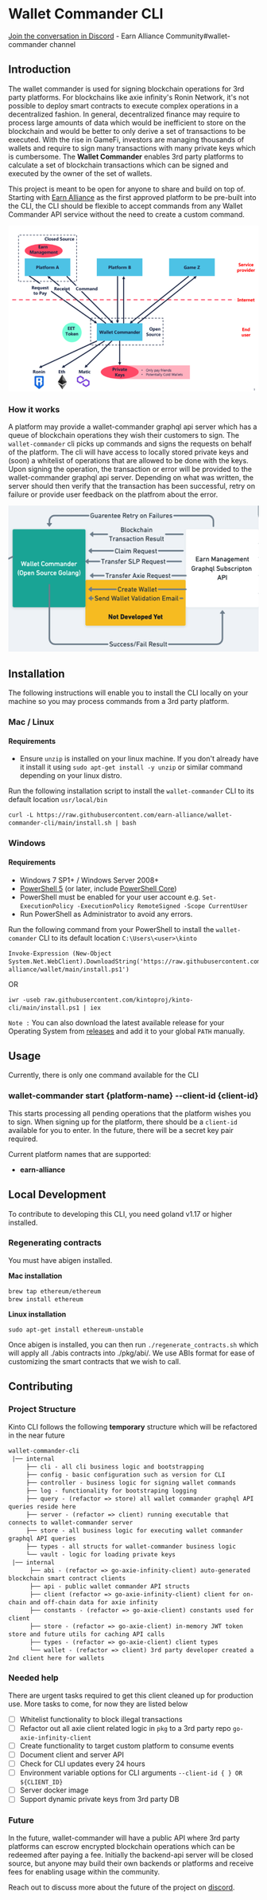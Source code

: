 # Wallet Commander CLI
[Join the conversation in Discord](https://discord.gg/GD65eQuVGz) - Earn Alliance Community#wallet-commander channel

## Introduction
The wallet commander is used for signing blockchain operations for 3rd party platforms.
For blockchains like axie infinity's Ronin Network, it's not possible to deploy smart contracts to execute
complex operations in a decentralized fashion. In general, decentralized finance may require
to process large amounts of data which would be inefficient to store on the blockchain and would be better to only derive a set of 
transactions to be executed. With the rise in GameFi, investors are managing thousands of wallets and 
require to sign many transactions with many private keys which is cumbersome. The **Wallet Commander** enables 3rd party platforms to calculate a set of blockchain transactions which
can be signed and executed by the owner of the set of wallets.

This project is meant to be open for anyone to share and build on top of. Starting with [Earn Alliance](https://earnalliance.com) as the first
approved platform to be pre-built into the CLI, the CLI should be flexible to accept commands from any Wallet Commander API service without
the need to create a custom command.

![wallet-commander-diagram](static/img/overview.png)

### How it works
A platform may provide a wallet-commander graphql api server which has a queue of blockchain operations they wish their customers to sign.
The `wallet-commander` cli picks up commands and signs the requests on behalf of the platform.
The cli will have access to locally stored private keys and (soon) a whitelist of operations that are allowed to be done with the keys.
Upon signing the operation, the transaction or error will be provided to the wallet-commander graphql api server.
Depending on what was written, the server should then verify that the transaction has been successful, retry on failure or provide user feedback on the platfrom about the error.

![wallet-commander-flow](static/img/wallet-commander-flow.png)

## Installation

The following instructions will enable you to install the CLI locally on your machine so you may
process commands from a 3rd party platform.

### Mac / Linux
#### Requirements
- Ensure `unzip` is installed on your linux machine. If you don't already have it install it using `sudo apt-get install -y unzip` or similar command depending on your linux distro.

Run the following installation script to install the `wallet-commander` CLI to its default location `usr/local/bin`

```
curl -L https://raw.githubusercontent.com/earn-alliance/wallet-commander-cli/main/install.sh | bash
```

### Windows
#### Requirements

- Windows 7 SP1+ / Windows Server 2008+
- [PowerShell 5](https://aka.ms/wmf5download) (or later, include [PowerShell Core](https://docs.microsoft.com/en-us/powershell/scripting/install/installing-powershell-core-on-windows?view=powershell-6))
- PowerShell must be enabled for your user account e.g. `Set-ExecutionPolicy -ExecutionPolicy RemoteSigned -Scope CurrentUser`
- Run PowerShell as Administrator to avoid any errors.

Run the following command from your PowerShell to install the `wallet-comander` CLI to its default location `C:\Users\<user>\kinto`

```
Invoke-Expression (New-Object System.Net.WebClient).DownloadString('https://raw.githubusercontent.com/earn-alliance/wallet/main/install.ps1')
```

OR

```
iwr -useb raw.githubusercontent.com/kintoproj/kinto-cli/main/install.ps1 | iex
```

`Note :` You can also download the latest available release for your Operating System from [releases](https://github.com/kintoproj/kinto-cli/releases) and add it to your global `PATH` manually.

## Usage

Currently, there is only one command available for the CLI

### wallet-commander start {platform-name} --client-id {client-id}

This starts processing all pending operations that the platform wishes you to sign.
When signing up for the platform, there should be a `client-id` available for you to enter.
In the future, there will be a secret key pair required.

Current platform names that are supported:

* **earn-alliance**

## Local Development

To contribute to developing this CLI, you need goland v1.17 or higher installed.

### Regenerating contracts

You must have abigen installed.

**Mac installation**

```
brew tap ethereum/ethereum
brew install ethereum
```

**Linux installation**

```
sudo apt-get install ethereum-unstable
```

Once abigen is installed, you can then run `./regenerate_contracts.sh` which will
apply all ./abis contracts into ./pkg/abi/. We use ABIs format for ease of customizing
the smart contracts that we wish to call.

## Contributing

### Project Structure

Kinto CLI follows the following **temporary** structure which will be refactored in the near future

```
wallet-commander-cli
 |── internal
     ├── cli - all cli business logic and bootstrapping
     ├── config - basic configuration such as version for CLI
     ├── controller - business logic for signing wallet commands
     ├── log - functionality for bootstraping logging
     ├── query - (refactor => store) all wallet commander graphql API queries reside here
     ├── server - (refactor => client) running executable that connects to wallet-commander server
     ├── store - all business logic for executing wallet commander graphql API queries
     ├── types - all structs for wallet-commander business logic
     └── vault - logic for loading private keys
 |── internal
      ├── abi - (refactor => go-axie-infinity-client) auto-generated blockchain smart contract clients
      ├── api - public wallet commander API structs
      ├── client (refactor => go-axie-infinity-client) client for on-chain and off-chain data for axie infinity
      ├── constants - (refactor => go-axie-client) constants used for client
      ├── store - (refactor => go-axie-client) in-memory JWT token store and future utils for caching API calls
      ├── types - (refactor => go-axie-client) client types
      └── wallet - (refactor => client) 3rd party developer created a 2nd client here for wallets
```

### Needed help

There are urgent tasks required to get this client cleaned up for production use. More tasks to come, for now they are listed below

- [ ] Whitelist functionality to block illegal transactions
- [ ] Refactor out all axie client related logic in `pkg` to a 3rd party repo `go-axie-infinity-client`
- [ ] Create functionality to target custom platform to consume events
- [ ] Document client and server API
- [ ] Check for CLI updates every 24 hours
- [ ] Environment variable options for CLI arguments `--client-id { } OR ${CLIENT_ID}`
- [ ] Server docker image
- [ ] Support dynamic private keys from 3rd party DB

### Future

In the future, wallet-commander will have a public API where 3rd party platforms can escrow encrypted blockchain operations which can be redeemed after paying a fee.
Initially the backend-api server will be closed source, but anyone may build their own backends or platforms and receive fees for enabling usage within the community.

Reach out to discuss more about the future of the project on [discord](https://discord.gg/GD65eQuVGz).